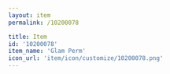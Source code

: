 ```yaml
---
layout: item
permalink: /10200078

title: Item
id: '10200078'
item_name: 'Glam Perm'
icon_url: 'item/icon/customize/10200078.png'
---
```

